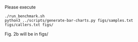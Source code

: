 Please execute

```
./run_benchmark.sh
python3 ../scripts/generate-bar-charts.py figs/samples.txt figs/callers.txt figs/
```
Fig. 2b will be in figs/

